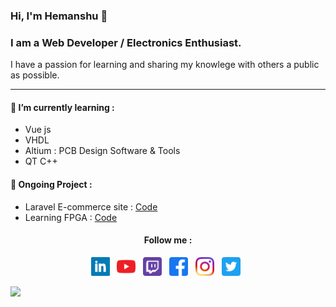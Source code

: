 ### Hi, I'm Hemanshu 👋

<h3> I am a Web Developer / Electronics Enthusiast.</h3> I have a passion for learning and sharing my knowlege with others a public as possible.

---

#### 🌱 I’m currently learning :

- Vue js
- VHDL
- Altium : PCB Design Software & Tools
- QT C++

#### 🔭 Ongoing Project :

- Laravel E-commerce site : [Code](https://github.com/hemanshuEng/woocommerce-react)
- Learning FPGA : [Code](https://github.com/hemanshuEng/FPGA)


<h4 align='center'> Follow me : </h4>
<p align='center'>
<a href="https://www.linkedin.com/in/hemanshukhodiyar/"><img height="30" src="https://github.com/hemanshuEng/hemanshuEng/blob/master/assets/icons/linkedin.png?raw=true"></a>&nbsp;&nbsp;
<a href="https://www.youtube.com/channel/UC5kShFwMVWTK8HeSKBQcvHA?view_as=subscriber"><img height="30" src="https://github.com/hemanshuEng/hemanshuEng/blob/master/assets/icons/youtube.png?raw=true"></a>&nbsp;&nbsp;
<a href="https://www.twitch.tv/shapeelectronics"><img height="30" src="https://github.com/hemanshuEng/hemanshuEng/blob/master/assets/icons/twitch.png?raw=true"></a>&nbsp;&nbsp;
<a href="https://www.facebook.com/ShapeElectronics/"><img height="30" src="https://github.com/hemanshuEng/hemanshuEng/blob/master/assets/icons/facebook.png?raw=true"></a>&nbsp;&nbsp;
<a href="https://www.instagram.com/shapeelectronics/"><img height="30" src="https://github.com/hemanshuEng/hemanshuEng/blob/master/assets/icons/instagram.png?raw=true"></a>&nbsp;&nbsp;
<a href="https://twitter.com/ShapElectronics"><img height="30" src="https://github.com/hemanshuEng/hemanshuEng/blob/master/assets/icons/twitter.png?raw=true"></a>&nbsp;&nbsp;
</p>

![](https://visitor-badge.glitch.me/badge?page_id=hemanshuEng.hemanshuEng)
<!--
**hemanshuEng/hemanshuEng** is a ✨ _special_ ✨ repository because its `README.md` (this file) appears on your GitHub profile.

Here are some ideas to get you started:

- 🔭 I’m currently working on ...
- 🌱 I’m currently learning ...
- 👯 I’m looking to collaborate on ...
- 🤔 I’m looking for help with ...
- 💬 Ask me about ...
- 📫 How to reach me: ...
- 😄 Pronouns: ...
- ⚡ Fun fact: ...
  -->
